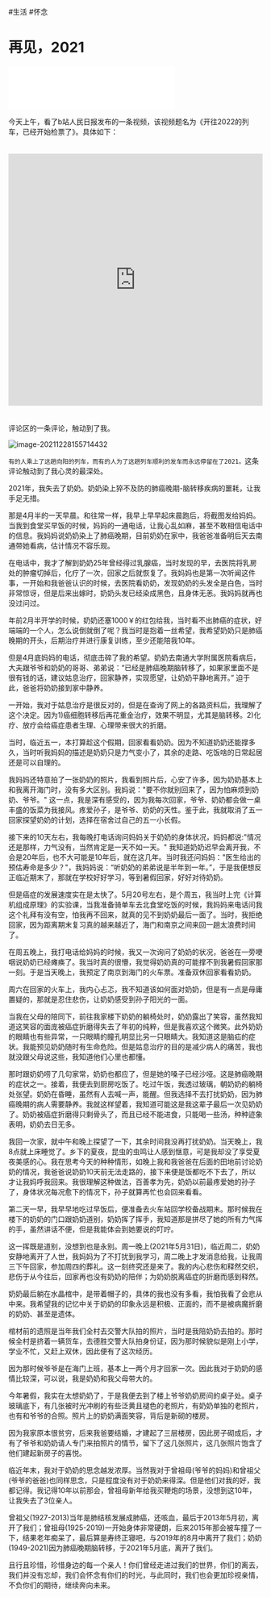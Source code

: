 #生活 #怀念

# 再见，2021

<iframe frameborder="no" border="0" marginwidth="0" marginheight="0" width=330 height=86 src="//music.163.com/outchain/player?type=2&id=109734&auto=0&height=66"></iframe>


今天上午，看了b站人民日报发布的一条视频，该视频题名为《开往2022的列车，已经开始检票了》。具体如下：

<!--more-->

<iframe src="https://player.bilibili.com/player.html?aid=380200243&bvid=BV18Z4y1D7dj&cid=470185191&page=1" scrolling="no" border="0" frameborder="no" framespacing="0" allowfullscreen="true" style="width: 100%; height: 500px; max-width: 100%；align:center; padding:20px 0;"> </iframe>

评论区的一条评论，触动到了我。

![image-20211228155714432]( https://cdn.gujiakai.top/image/pic-go-typora02/img/202112281557504.png)

`有的人乘上了这趟向阳的列车，而有的人为了这趟列车顺利的发车而永远停留在了2021。`这条评论触动到了我心灵的最深处。

2021年，我失去了奶奶。奶奶染上猝不及防的肺癌晚期-脑转移疾病的噩耗，让我手足无措。

那是4月半的一天早晨。和往常一样，我早上早早起床晨跑后，将截图发给妈妈。当我到食堂买早饭的时候，妈妈的一通电话，让我心乱如麻，甚至不敢相信电话中的信息。我妈妈说奶奶染上了肺癌晚期，目前奶奶在家中，我爸爸准备明后天去南通带她看病，估计情况不容乐观。

在电话中，我才了解到奶奶25年曾经得过乳腺癌，当时发现的早，去医院将乳房处的肿瘤切掉后，化疗了一次，回家之后就恢复了。我妈妈也是第一次听闻这件事，一开始和我爸爸认识的时候，去医院看奶奶，发现奶奶的头发全是白色，当时非常惊讶，但是后来出嫁时，奶奶头发已经染成黑色，且身体无恙。我妈妈就再也没过问过。

年前2月半开学的时候，奶奶还塞1000￥的红包给我，当时看不出肺癌的症状，好端端的一个人，怎么说倒就倒了呢？我当时是抱着一丝希望，我希望奶奶只是肺癌晚期的开头，后期治疗并进行康复训练，至少还能陪我10年。

但是4月底妈妈的电话，彻底击碎了我的希望。奶奶去南通大学附属医院看病后，大夫跟爷爷和奶奶的哥哥、弟弟说：“已经是肺癌晚期脑转移了，如果家里面不是很有钱的话，建议姑息治疗，回家静养，实现愿望，让奶奶平静地离开。” 迫于此，爸爸将奶奶接到家中静养。

一开始，我对于姑息治疗是很反对的，但是在查询了网上的各路资料后，我理解了这个决定。因为1)癌细胞转移后再花重金治疗，效果不明显，尤其是脑转移。2)化疗、放疗会给癌症患者生理、心理带来很大的折磨。

当时，临近五一，本打算趁这个假期，回家看看奶奶。因为不知道奶奶还能撑多久，当时听我妈妈的描述是奶奶只是力气变小了，其余的走路、吃饭啥的日常起居还是可以自理的。

我妈妈还特意拍了一张奶奶的照片，我看到照片后，心安了许多，因为奶奶基本上和我离开海门时，没有多大区别。我妈说："要不你就别回来了，因为怕麻烦到奶奶、爷爷。" 这一点，我是深有感受的，因为我每次回家，爷爷、奶奶都会做一桌丰盛的饭菜为我接风。疼爱孙子，是爷爷、奶奶的天性。鉴于此，我就取消了五一回家探望奶奶的计划，选择在宿舍过自己的五一小长假。

接下来的10天左右，我每晚打电话询问妈妈关于奶奶的身体状况，妈妈都说:"情况还是那样，力气没有，当然肯定是一天不如一天。" 我知道奶奶迟早会离开我，不会是20年后，也不大可能是10年后，就在这几年。当时我还问妈妈："医生给出的预估寿命是多少？"，我妈妈说：“听奶奶的弟弟说是半年到一年。”，于是我便想反正临近期末了，那就在学校好好学习，等到暑假回家，好好对待奶奶。

但是癌症的发展速度实在是太快了。5月20号左右，是个周五，我当时上完《计算机组成原理》的实验课，当我准备骑单车去北食堂吃饭的时候，我妈妈来电话问我这个礼拜有没有空，怕我再不回来，就真的见不到奶奶最后一面了。当时，我拒绝回家，因为距离期末复习真的越来越近了，海门和南京之间来回一趟太浪费时间了。

在周五晚上，我打电话给妈妈的时候，我又一次询问了奶奶的状况，爸爸在一旁哽咽说奶奶已经瘫痪了。我当时真的很懵，我觉得奶奶真的可能撑不到我暑假回家那一刻。于是当天晚上，我预定了南京到海门的火车票。准备双休回家看看奶奶。

周六在回家的火车上，我内心忐忑，我不知道该如何面对奶奶，但是有一点是毋庸置疑的，那就是忍住悲伤，让奶奶感受到孙子阳光的一面。

当我在父母的陪同下，前往我家楼下奶奶的躺椅处时，奶奶露出了笑容，虽然我知道这笑容的面庞被癌症折磨得失去了年初的纯粹，但是我喜欢这个微笑。此外奶奶的眼睛也有些异常，一只眼睛的瞳孔明显比另一只眼睛大。我知道这是脑疝的症状。我能预见奶奶随时有生命危险。但是姑息治疗的目的是减少病人的痛苦，我也就没跟父母说这些，我知道他们心里也都懂。

那时跟奶奶唠了几句家常，奶奶也都应了，但是她的嗓子已经沙哑。这是肺癌晚期的症状之一。接着，我便去到厨房吃饭了。吃过午饭，我透过玻璃，朝奶奶的躺椅处张望。奶奶在昏睡，虽然有人去喊一声，能醒。但我选择不去打扰奶奶，因为肺癌晚期的病人需要静养。我就这样望着，我知道可能这是我这辈子最后一次见奶奶了。奶奶被癌症折磨得只剩骨头了，而且已经不能进食，只能喝一些汤，种种迹象表明，奶奶去日无多。

我回一次家，就中午和晚上探望了一下，其余时间我没再打扰奶奶。当天晚上，我8点就上床睡觉了。乡下的夏夜，昆虫的虫鸣让人感到惬意，可是我却没了享受夏夜美感的心。我在思考今天的种种情形，如晚上我和我爸爸在后面的田地前讨论奶奶的情况，我爸爸说奶奶10天前无法走路的，接下来便是饭都吃不下去了，所以才让我妈呼我回来。我很理解这种做法，百善孝为先，奶奶以前最疼爱她的孙子了，身体状况每况愈下的情况下，孙子就算再忙也会回来看看。

第二天一早，我早早地吃过早饭后，便准备去火车站回学校备战期末。那时候我在楼下的奶奶的门口跟奶奶道别，奶奶挥了挥手，我知道那是拼尽了她的所有力气挥的手，虽然讲话不便，但是我能体会到她要说的叮咛。

这一挥既是道别，没想到也是永别。周一晚上(2021年5月31日)，临近周二，奶奶安静地离开了人世，我妈妈为了不打扰到我学习，周二晚上才发消息给我，让我周三下午回家，参加周四的葬礼。这一刻终究还是来了。我的内心悲伤和释然交织，悲伤于从今往后，回家再也没有奶奶的陪伴；为奶奶脱离癌症的折磨而感到释然。

奶奶最后躺在水晶棺中，是带着帽子的，具体的我也没有多看，我怕我看了会悲从中来。我希望我的记忆中关于奶奶的印象永远是积极、正面的，而不是被病魔折磨的奶奶、甚至是遗体。

棺材前的遗照是当年我们全村去交警大队拍的照片，当时是我陪奶奶去拍的。那时候全村是挤着一辆货车，去德胜交警大队拍身份证，因为那时候貌似是刚上小学，学业不忙，又赶上双休，因此便有了这次经历。

因为那时候爷爷是在海门上班，基本上一两个月才回家一次。因此我对于奶奶的感情比较深，可以说，我是奶奶和我父母带大的。

今年暑假，我实在太想奶奶了，于是我便去到了楼上爷爷奶奶房间的桌子处。桌子玻璃底下，有几张被时光冲刷的有些泛黄且褪色的老照片，有奶奶单独的老照片，也有和爷爷的合照。照片上的奶奶满面笑容，背后是新砌的楼房。

因为我家原本很贫穷，后来我爸要结婚，才建起了三层楼房，因此房子砌成后，才有了爷爷和奶奶请人专门来拍照片的情节，留下了这几张照片，这几张照片饱含了他们建起新房子的喜悦。

临近年末，我对于奶奶的思念越发浓厚。当然我对于曾祖母(爷爷的妈妈)和曾祖父(爷爷的爸爸)也同样思念，只是程度没有对于奶奶来得深。但是他们对我的好，我都记得。我记得10年以前那会，曾祖母新年给我买鞭炮的场景，没想到这10年，让我失去了3位亲人。

曾祖父(1927-2013)当年是肺结核发展成肺癌，还咳血，最后于2013年5月初，离开了我们；曾祖母(1925-2019)一开始身体非常硬朗，后来2015年那会被车撞了一下，结果老年痴呆了，最后算是寿终正寝吧，与2019年的8月中离开了我们；奶奶(1949-2021)因为肺癌晚期脑转移，于2021年5月底，离开了我们。

且行且珍惜，珍惜身边的每一个亲人！你们曾经走进过我们的世界，你们的离去，我们并没有忘却，我们会怀念有你们的时光，与此同时，我们也会更加珍视亲情，不负你们的期待，继续奔向未来。



